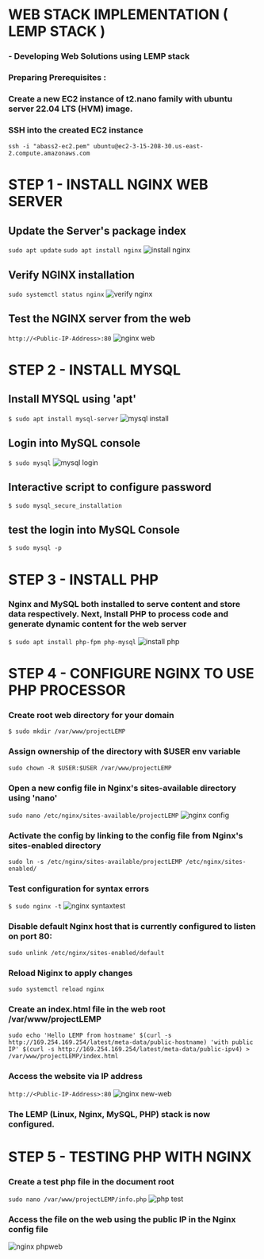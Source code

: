 # WEB STACK IMPLEMENTATION ( LEMP STACK )

### - Developing Web Solutions using LEMP stack

### Preparing Prerequisites :
### Create a new EC2 instance of t2.nano family with ubuntu server 22.04 LTS (HVM) image.


### SSH into the created EC2 instance
`ssh -i "abass2-ec2.pem" ubuntu@ec2-3-15-208-30.us-east-2.compute.amazonaws.com`

# STEP 1 - INSTALL NGINX WEB SERVER
## Update the Server's package index
`sudo apt update`
`sudo apt install nginx`
![install nginx](/images/install-nginx.PNG)

## Verify NGINX installation
`sudo systemctl status nginx`
![verify nginx](./images/verify-nginx.PNG)

## Test the NGINX server from the web
`http://<Public-IP-Address>:80`
![nginx web](./images/nginxe-web.PNG)



# STEP 2 - INSTALL MYSQL

## Install MYSQL using 'apt'
`$ sudo apt install mysql-server`
![mysql install](./images/sudo-mysql.PNG)

## Login into MySQL console
`$ sudo mysql`
![mysql login](./images/mysql-logintest.PNG)


## Interactive script to configure password
`$ sudo mysql_secure_installation`

## test the login into MySQL Console
`$ sudo mysql -p` 



# STEP 3 - INSTALL PHP
### Nginx and MySQL both installed to serve content and store data respectively. Next, Install PHP to process code and generate dynamic content for the web server 

`$ sudo apt install php-fpm php-mysql`
![install php](./images/php-install.PNG)



# STEP 4 - CONFIGURE NGINX TO USE PHP PROCESSOR
### Create root web directory for your domain
`$ sudo mkdir /var/www/projectLEMP`
### Assign ownership of the directory with $USER env variable
`sudo chown -R $USER:$USER /var/www/projectLEMP`
### Open a new config file in Nginx's sites-available directory using 'nano'
`sudo nano /etc/nginx/sites-available/projectLEMP`
![nginx config](./images/nginx-config.PNG)

### Activate the config by linking to the config file from Nginx's sites-enabled directory
`sudo ln -s /etc/nginx/sites-available/projectLEMP /etc/nginx/sites-enabled/`
### Test configuration for syntax errors
`$ sudo nginx -t`
![nginx syntaxtest](./images/nginx-syntaxtest.PNG)

### Disable default Nginx host that is currently configured to listen on port 80:
`sudo unlink /etc/nginx/sites-enabled/default`

### Reload Niginx to apply changes
`sudo systemctl reload nginx`

### Create an index.html file in the web root /var/www/projectLEMP
`sudo echo 'Hello LEMP from hostname' $(curl -s http://169.254.169.254/latest/meta-data/public-hostname) 'with public IP' $(curl -s http://169.254.169.254/latest/meta-data/public-ipv4) > /var/www/projectLEMP/index.html`

### Access the website via IP address
`http://<Public-IP-Address>:80`
![nginx new-web](./images/newNginx-web.PNG)

### The LEMP (Linux, Nginx, MySQL, PHP) stack is now configured.


# STEP 5 - TESTING PHP WITH NGINX

### Create a test php file in the document root
`sudo nano /var/www/projectLEMP/info.php`
![php test](./images/php-test.PNG)

### Access the file on the web using the public IP in the Nginx config file
![nginx phpweb](./images/end.PNG)










